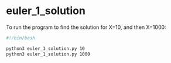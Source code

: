 # euler_1_solution

To run the program to find the solution for X=10, and then X=1000: 

```bash
#!/bin/bash

python3 euler_1_solution.py 10
python3 euler_1_solution.py 1000
```
